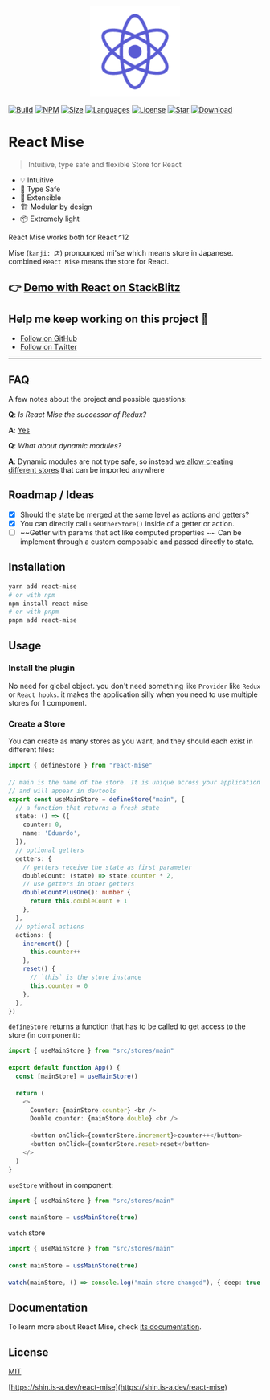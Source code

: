 <p align="center">
  <a href="https://shin.is-a.dev/react-mise" target="_blank" rel="noopener noreferrer">
    <img width="180" src="./docs/public/react-mise.png" alt="React Mise logo">
  </a>
</p>


[![Build](https://github.com/tachibana-shin/react-mise/actions/workflows/build-docs.yml/badge.svg)](https://github.com/tachibana-shin/react-mise/actions/workflows/docs.yml)
[![NPM](https://badge.fury.io/js/react-mise.svg)](http://badge.fury.io/js/react-mise)
[![Size](https://img.shields.io/bundlephobia/minzip/react-mise/latest)](https://npmjs.org/package/react-mise)
[![Languages](https://img.shields.io/github/languages/top/tachibana-shin/react-mise)](https://npmjs.org/package/react-mise)
[![License](https://img.shields.io/npm/l/react-mise)](https://npmjs.org/package/react-mise)
[![Star](https://img.shields.io/github/stars/tachibana-shin/react-mise)](https://github.com/tachibana-shin/react-mise/stargazers)
[![Download](https://img.shields.io/npm/dm/react-mise)](https://npmjs.org/package/react-mise)

# React Mise

> Intuitive, type safe and flexible Store for React


- 💡 Intuitive
- 🔑 Type Safe
- 🔌 Extensible
- 🏗 Modular by design
- 📦 Extremely light

React Mise works both for React ^12

Mise (`kanji: 店`) pronounced mi'se which means store in Japanese. combined `React Mise` means the store for React.


## 👉 [Demo with React on StackBlitz](https://stackblitz.com/edit/react-mise-example-vite)


## Help me keep working on this project 💚

- [Follow on GitHub](https://github.com/tachibana-shin)
- [Follow on Twitter](https://twitter.com/tachib_shin)


---

## FAQ

A few notes about the project and possible questions:

**Q**: _Is React Mise the successor of Redux?_

**A**: [Yes](https://shin.is-a.dev/react-mise/guide/scaling-up/state-management.html#react-mise)

**Q**: _What about dynamic modules?_

**A**: Dynamic modules are not type safe, so instead [we allow creating different stores](https://shin.is-a.dev/react-mise/cookbook/composing-stores.html) that can be imported anywhere

## Roadmap / Ideas

- [x] Should the state be merged at the same level as actions and getters?
- [x] You can directly call `useOtherStore()` inside of a getter or action.
- [ ] ~~Getter with params that act like computed properties ~~ Can be implement through a custom composable and passed directly to state.

## Installation

```bash
yarn add react-mise
# or with npm
npm install react-mise
# or with pnpm
pnpm add react-mise
```

## Usage

### Install the plugin

No need for global object. you don't need something like `Provider` like `Redux` or `React hooks`. it makes the application silly when you need to use multiple stores for 1 component.

### Create a Store

You can create as many stores as you want, and they should each exist in different files:

```ts
import { defineStore } from "react-mise"

// main is the name of the store. It is unique across your application
// and will appear in devtools
export const useMainStore = defineStore("main", {
  // a function that returns a fresh state
  state: () => ({
    counter: 0,
    name: 'Eduardo',
  }),
  // optional getters
  getters: {
    // getters receive the state as first parameter
    doubleCount: (state) => state.counter * 2,
    // use getters in other getters
    doubleCountPlusOne(): number {
      return this.doubleCount + 1
    },
  },
  // optional actions
  actions: {
    increment() {
      this.counter++
    },
    reset() {
      // `this` is the store instance
      this.counter = 0
    },
  },
})
```

`defineStore` returns a function that has to be called to get access to the store (in component):

```ts
import { useMainStore } from "src/stores/main"

export default function App() {
  const [mainStore] = useMainStore()

  return (
    <>
      Counter: {mainStore.counter} <br />
      Double counter: {mainStore.double} <br />

      <button onClick={counterStore.increment}>counter++</button>
      <button onClick={counterStore.reset>reset</button>
    </>
  )
}
```

`useStore` without in component:

```ts
import { useMainStore } from "src/stores/main"

const mainStore = ussMainStore(true)
```

`watch` store

```ts
import { useMainStore } from "src/stores/main"

const mainStore = ussMainStore(true)

watch(mainStore, () => console.log("main store changed"), { deep: true })
```

## Documentation

To learn more about React Mise, check [its documentation](https://shin.is-a.dev/react-mise).

## License

[MIT](http://opensource.org/licenses/MIT)

[https://shin.is-a.dev/react-mise](https://shin.is-a.dev/react-mise)
